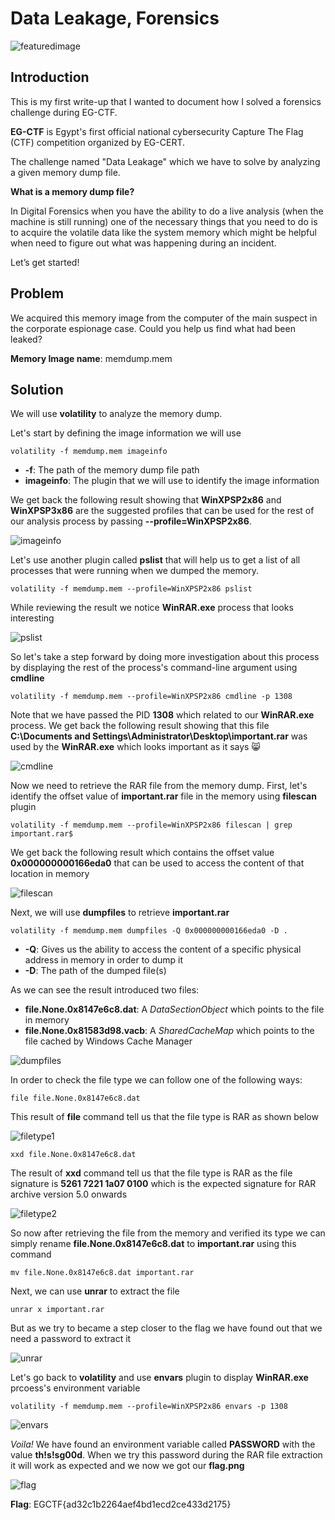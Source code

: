 # Data Leakage, Forensics

![featuredimage](assets/digital_forensics.jpg)

## Introduction

This is my first write-up that I wanted to document how I solved a forensics challenge during EG-CTF.

**EG-CTF** is Egypt's first official national cybersecurity Capture The Flag (CTF) competition organized by EG-CERT.

The challenge named "Data Leakage" which we have to solve by analyzing a given memory dump file.

**What is a memory dump file?**

In Digital Forensics when you have the ability to do a live analysis (when the machine is still running) one of the necessary things that you need to do is to acquire the volatile data like the system memory which might be helpful when need to figure out what was happening during an incident.

Let’s get started!

## Problem

We acquired this memory image from the computer of the main suspect in  the corporate espionage case. Could you help us find what had been leaked?

**Memory Image name**: memdump.mem

## Solution

We will use **volatility** to analyze the memory dump.

Let's start by defining the image information we will use

```
volatility -f memdump.mem imageinfo
```

- **-f**: The path of the memory dump file path
- **imageinfo**: The plugin that we will use to identify the image information

We get back the following result showing that **WinXPSP2x86** and **WinXPSP3x86** are the suggested profiles that can be used for the rest of our analysis process by passing **--profile=WinXPSP2x86**.

![imageinfo](assets/data-leakage01.png)

Let's use another plugin called **pslist** that will help us to get a list of all processes that were running when we dumped the memory.

```
volatility -f memdump.mem --profile=WinXPSP2x86 pslist
```

While reviewing the result we notice **WinRAR.exe** process that looks interesting

![pslist](assets/data-leakage02.png)

So let's take a step forward by doing more investigation about this process by displaying the rest of the process's command-line argument using **cmdline**

```
volatility -f memdump.mem --profile=WinXPSP2x86 cmdline -p 1308
```
Note that we have passed the PID **1308** which related to our **WinRAR.exe** process. We get back the following result showing that this file **C:\Documents and Settings\Administrator\Desktop\important.rar** was used by the **WinRAR.exe** which looks important as it says :smile_cat:

![cmdline](assets/data-leakage03.png)

Now we need to retrieve the RAR file from the memory dump. First, let's identify the offset value of **important.rar** file in the memory using **filescan** plugin

```
volatility -f memdump.mem --profile=WinXPSP2x86 filescan | grep important.rar$
```

We get back the following result which contains the offset value **0x000000000166eda0** that can be used to access the content of that location in memory

![filescan](assets/data-leakage04.png)

Next, we will use **dumpfiles** to retrieve **important.rar**
```
volatility -f memdump.mem dumpfiles -Q 0x000000000166eda0 -D .
```
- **-Q**: Gives us the ability to access the content of a specific physical address in memory in order to dump it
- **-D**: The path of the dumped file(s)

As we can see the result introduced two files:
-  **file.None.0x8147e6c8.dat**: A *DataSectionObject* which points to the file in memory
- **file.None.0x81583d98.vacb**: A *SharedCacheMap* which points to the file cached by Windows Cache Manager

![dumpfiles](assets/data-leakage05.png)

In order to check the file type we can follow one of the following ways:

```
file file.None.0x8147e6c8.dat
```
This result of **file** command tell us that the file type is RAR as shown below

![filetype1](assets/data-leakage06.png)

```
xxd file.None.0x8147e6c8.dat
```
The result of **xxd** command tell us that the file type is RAR as the file signature is **5261 7221 1a07 0100** which is the expected signature for RAR archive version 5.0 onwards

![filetype2](assets/data-leakage07.png)

So now after retrieving the file from the memory and verified its type we can simply rename **file.None.0x8147e6c8.dat** to **important.rar** using this command
```
mv file.None.0x8147e6c8.dat important.rar
```

Next, we can use **unrar** to extract the file

```
unrar x important.rar
```
But as we try to became a step closer to the flag we have found out that we need a password to extract it

![unrar](assets/data-leakage08.png)

Let's go back to **volatility** and use **envars** plugin to display **WinRAR.exe** prcoess's environment variable
```
volatility -f memdump.mem --profile=WinXPSP2x86 envars -p 1308
```
![envars](assets/data-leakage09.png)

*Voila!* We have found an environment variable called **PASSWORD** with the value **th!s!sg00d**. When we try this password during the RAR file extraction it will work as expected and we now we got our **flag.png**

![flag](assets/data-leakage10.png)

**Flag**: EGCTF{ad32c1b2264aef4bd1ecd2ce433d2175}



